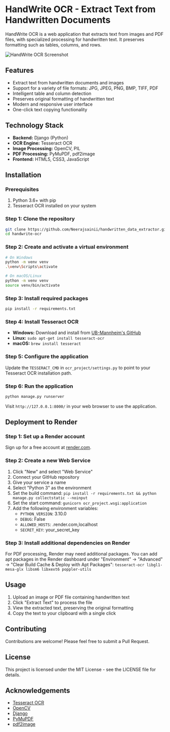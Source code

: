 # HandWrite OCR - Extract Text from Handwritten Documents

HandWrite OCR is a web application that extracts text from images and PDF files, with specialized processing for handwritten text. It preserves formatting such as tables, columns, and rows.

![HandWrite OCR Screenshot](screenshot.png)

## Features

- Extract text from handwritten documents and images
- Support for a variety of file formats: JPG, JPEG, PNG, BMP, TIFF, PDF
- Intelligent table and column detection
- Preserves original formatting of handwritten text
- Modern and responsive user interface
- One-click text copying functionality

## Technology Stack

- **Backend:** Django (Python)
- **OCR Engine:** Tesseract OCR
- **Image Processing:** OpenCV, PIL
- **PDF Processing:** PyMuPDF, pdf2image
- **Frontend:** HTML5, CSS3, JavaScript

## Installation

### Prerequisites

1. Python 3.6+ with pip
2. Tesseract OCR installed on your system

### Step 1: Clone the repository

```bash
git clone https://github.com/Neerajsainii/handwritten_data_extractor.git
cd handwrite-ocr
```

### Step 2: Create and activate a virtual environment

```bash
# On Windows
python -m venv venv
.\venv\Scripts\activate

# On macOS/Linux
python -m venv venv
source venv/bin/activate
```

### Step 3: Install required packages

```bash
pip install -r requirements.txt
```

### Step 4: Install Tesseract OCR

- **Windows:** Download and install from [UB-Mannheim's GitHub](https://github.com/UB-Mannheim/tesseract/releases)
- **Linux:** `sudo apt-get install tesseract-ocr`
- **macOS:** `brew install tesseract`

### Step 5: Configure the application

Update the `TESSERACT_CMD` in `ocr_project/settings.py` to point to your Tesseract OCR installation path.

### Step 6: Run the application

```bash
python manage.py runserver
```

Visit `http://127.0.0.1:8000/` in your web browser to use the application.

## Deployment to Render

### Step 1: Set up a Render account

Sign up for a free account at [render.com](https://render.com).

### Step 2: Create a new Web Service

1. Click "New" and select "Web Service"
2. Connect your GitHub repository
3. Give your service a name
4. Select "Python 3" as the environment
5. Set the build command: `pip install -r requirements.txt && python manage.py collectstatic --noinput`
6. Set the start command: `gunicorn ocr_project.wsgi:application`
7. Add the following environment variables:
   - `PYTHON_VERSION`: 3.10.0
   - `DEBUG`: False
   - `ALLOWED_HOSTS`: .render.com,localhost
   - `SECRET_KEY`: your_secret_key

### Step 3: Install additional dependencies on Render

For PDF processing, Render may need additional packages. You can add apt packages in the Render dashboard under "Environment" → "Advanced" → "Clear Build Cache & Deploy with Apt Packages": `tesseract-ocr libgl1-mesa-glx libsm6 libxext6 poppler-utils`

## Usage

1. Upload an image or PDF file containing handwritten text
2. Click "Extract Text" to process the file
3. View the extracted text, preserving the original formatting
4. Copy the text to your clipboard with a single click

## Contributing

Contributions are welcome! Please feel free to submit a Pull Request.

## License

This project is licensed under the MIT License - see the LICENSE file for details.

## Acknowledgements

- [Tesseract OCR](https://github.com/tesseract-ocr/tesseract)
- [OpenCV](https://opencv.org/)
- [Django](https://www.djangoproject.com/)
- [PyMuPDF](https://github.com/pymupdf/PyMuPDF)
- [pdf2image](https://github.com/Belval/pdf2image) 